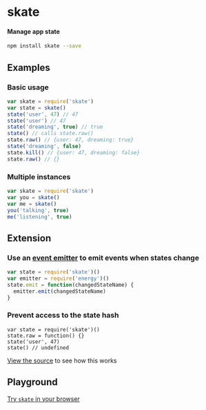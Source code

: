 # skate
#### Manage app state

```sh
npm install skate --save
```

## Examples

### Basic usage

```js
var skate = require('skate')
var state = skate()
state('user', 47) // 47
state('user') // 47
state('dreaming', true) // true
state() // calls state.raw()
state.raw() // {user: 47, dreaming: true}
state('dreaming', false)
state.kill() // {user: 47, dreaming: false}
state.raw() // {}
```

### Multiple instances

```js
var skate = require('skate')
var you = skate()
var me = skate()
you('talking', true)
me('listening', true)
```

## Extension

### Use an [event emitter](https://github.com/ryanve/energy) to emit events when states change

```js
var state = require('skate')()
var emitter = require('energy')()
state.emit = function(changedStateName) {
  emitter.emit(changedStateName)
}
```

### Prevent access to the state hash

```
var state = require('skate')()
state.raw = function() {}
state('user', 47)
state() // undefined
```

[View the source](skate.js) to see how this works

## Playground
[Try `skate` in your browser](http://ryanve.github.io/skate/)
